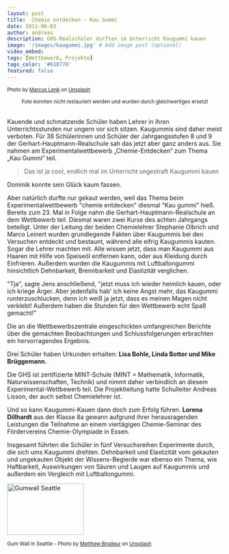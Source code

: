 ```yaml
---
layout: post
title: 	Chemie entdecken - Kau Gummi
date: 2011-06-03
author: andreas
description: GHS-Realschüler durften im Unterricht Kaugummi kauen
image: '/images/kaugummi.jpg' # Add image post (optional)
video_embed:
tags: [Wettbewerb, Projekte]
tags_color: '#618770'
featured: false
---
```


<small>Photo by <a href="https://unsplash.com/@marcuslenk?utm_content=creditCopyText&utm_medium=referral&utm_source=unsplash">Marcus Lenk</a> on <a href="https://unsplash.com/photos/a-wall-with-graffiti--WougNU18dE?utm_content=creditCopyText&utm_medium=referral&utm_source=unsplash">Unsplash</a></small>
    

<div style="text-align: center;">
  <small>Foto konnten nicht restauriert werden und wurden durch gleichwertiges ersetzt</small>
</div>

<br>  

Kauende und schmatzende Schüler haben Lehrer in ihren Unterrichtsstunden nur ungern vor sich sitzen. Kaugummis sind daher meist verboten. Für 38 Schülerinnen und Schüler der Jahrgangsstufen 8 und 9 der Gerhart-Hauptmann-Realschule sah das jetzt aber ganz anders aus. Sie nahmen am Experimentalwettbewerb „Chemie-Entdecken“ zum Thema „Kau Gummi“ teil.

>Das ist ja cool, endlich mal im Unterricht ungestraft Kaugummi kauen 

Dominik konnte sein Glück kaum fassen.

 Aber natürlich durfte nur gekaut werden, weil das Thema beim Experimentalwettbewerb "chemie entdecken" diesmal "Kau gummi" hieß. Bereits zum 23. Mal in Folge nahm die Gerhart-Hauptmann-Realschule an dem Wettbewerb teil. Diesmal waren zwei Kurse des achten Jahrgangs beteiligt. Unter der Leitung der beiden Chemielehrer Stephanie Olbrich und Marco Leinert wurden grundlegende Fakten über Kaugummis bei den Versuchen entdeckt und bestaunt, während alle eifrig Kaugummis kauten. Sogar die Lehrer machten mit. Alle wissen jetzt, dass man Kaugummi aus Haaren mit Hilfe von Speiseöl entfernen kann, oder aus Kleidung durch Einfrieren. Außerdem wurden die Kaugummis mit Luftballongummi hinsichtlich Dehnbarkeit, Brennbarkeit und Elastizität verglichen.

"Tja", sagte Jens anschließend, "jetzt muss ich wieder heimlich kauen, oder ich kriege Ärger. Aber jedenfalls hab' ich keine Angst mehr, das Kaugummi runterzuschlucken, denn ich weiß ja jetzt, dass es meinen Magen nicht verklebt! Außerdem haben die Stunden für den Wettbewerb echt Spaß gemacht!"

Die an die Wettbewerbszentrale eingeschickten umfangreichen Berichte über die gemachten Beobachtungen und Schlussfolgerungen erbrachten ein hervorragendes Ergebnis.

Drei Schüler haben Urkunden erhalten: **Lisa Bohle, Linda Bottor und Mike Brüggemann.**

Die GHS ist zertifizierte MINT-Schule (MINT = Mathematik, Informatik, Naturwissenschaften, Technik) und nimmt daher verbindlich an diesem Experimental-Wettbewerb teil. Die Projektleitung hatte Schulleiter Andreas Lisson, der auch selbst Chemielehrer ist.

Und so kann Kaugummi-Kauen dann doch zum Erfolg führen. **Lorena Dillhardt** aus der Klasse 8a gewann aufgrund ihrer herausragenden Leistungen die Teilnahme an einem viertägigen Chemie-Seminar des Fördervereins Chemie-Olympiade in Essen.

Insgesamt führten die Schüler in fünf Versuchsreihen Experimente durch, die sich ums Kaugummi drehten. Dehnbarkeit und Elastizität vom gekauten und ungekauten Objekt der Wissens-Begierde war ebenso ein Thema, wie Haftbarkeit, Auswirkungen von Säuren und Laugen auf Kaugummis und außerdem ein Vergleich mit Luftballongummi.


<img id="Bild71" height="120" width="179" src="{{site.baseurl}}/images/gumwall-seattle.JPG" border="0" alt="Gumwall Seattle">

<small>Gum Wall in Seattle - Photo by <a href="https://unsplash.com/@mrbrodeur?utm_content=creditCopyText&utm_medium=referral&utm_source=unsplash">Matthew Brodeur</a> on <a href="https://unsplash.com/photos/assorted-color-wall-decoration-lot-U4tEyXTmK_E?utm_content=creditCopyText&utm_medium=referral&utm_source=unsplash">Unsplash</a></small>
  